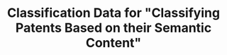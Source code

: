 ---
layout: default
citation: "\n@article{bergeaud_classification_2017,\n\ttitle = {Classification {Data}
  for \"{Classifying} {Patents} {Based} on their {Semantic} {Content}\"},\n\turl =
  {https://dataverse.harvard.edu/dataset.xhtml?persistentId=doi:10.7910/DVN/ZULMOY},\n\tabstract
  = {Classification Data for Bergeaud, Potiron and Raimbault, 2017, Classifying Patents
  Based on their Semantic Content.},\n\tlanguage = {en},\n\turldate = {2021-08-17},\n\tauthor
  = {Bergeaud, Antonin and Yoann, Potiron and Raimbault, Juste},\n\tmonth = apr,\n\tyear
  = {2017},\n\tnote = {type: dataset},\n}\n"
description: Classification Data for Bergeaud, Potiron and Raimbault, 2017, Classifying
  Patents Based on their Semantic Content.
record_creation_timestamp: 08/17/2021, 08:40:25
shortname: classifying_patents_semantic_content
title: Classification Data for "Classifying Patents Based on their Semantic Content"
url: https://dataverse.harvard.edu/dataset.xhtml?persistentId=doi:10.7910/DVN/ZULMOY
uuid: bf073285-5243-4dc6-a990-c8a8c3f79898
---